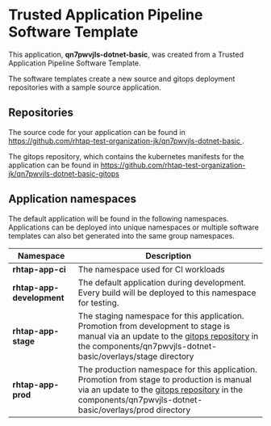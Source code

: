 # Trusted Application Pipeline Software Template

This application, **qn7pwvjls-dotnet-basic**, was created from a Trusted Application Pipeline Software Template.

The software templates create a new source and gitops deployment repositories with a sample source application. 

## Repositories

The source code for your application can be found in [https://github.com/rhtap-test-organization-jk/qn7pwvjls-dotnet-basic ](https://github.com/rhtap-test-organization-jk/qn7pwvjls-dotnet-basic ).
 
The gitops repository, which contains the kubernetes manifests for the application can be found in 
[https://github.com/rhtap-test-organization-jk/qn7pwvjls-dotnet-basic-gitops ](https://github.com/rhtap-test-organization-jk/qn7pwvjls-dotnet-basic-gitops ) 

## Application namespaces 

The default application will be found in the following namespaces. Applications can be deployed into unique namespaces or multiple software templates can also bet generated into the same group namespaces.  

|  Namespace   |  Description   |  
| -------- | -------- |
| **rhtap-app-ci** | The namespace used for CI workloads |
| **rhtap-app-development** | The default application during development. Every build will be deployed to this namespace for testing. |
| **rhtap-app-stage** | The staging namespace for this application. Promotion from development to stage is manual via an update to the [gitops repository](https://github.com/rhtap-test-organization-jk/qn7pwvjls-dotnet-basic-gitops ) in the components/qn7pwvjls-dotnet-basic/overlays/stage directory |
| **rhtap-app-prod** | The production namespace for this application. Promotion from stage to production is manual via an update to the [gitops repository](https://github.com/rhtap-test-organization-jk/qn7pwvjls-dotnet-basic-gitops ) in the components/qn7pwvjls-dotnet-basic/overlays/prod directory |